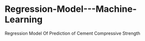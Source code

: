 # Regression-Model---Machine-Learning
Regression Model Of Prediction of Cement Compressive Strength

